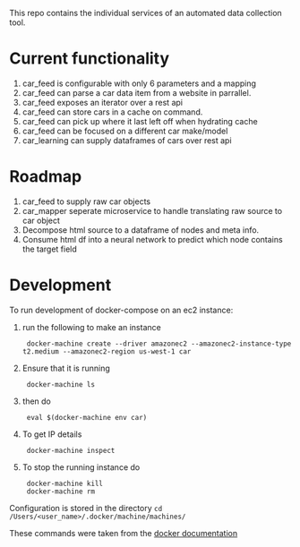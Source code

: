 This repo contains the individual services of an automated data collection tool.

# Current functionality
1. car_feed is configurable with only 6 parameters and a mapping
2. car_feed can parse a car data item from a website in parrallel.
3. car_feed exposes an iterator over a rest api
4. car_feed can store cars in a cache on command.
5. car_feed can pick up where it last left off when hydrating cache
6. car_feed can be focused on a different car make/model
6. car_learning can supply dataframes of cars over rest api

# Roadmap
1. car_feed to supply raw car objects
2. car_mapper seperate microservice to handle translating raw source to car object
1. Decompose html source to a dataframe of nodes and meta info.
2. Consume html df into a neural network to predict which node contains the target field

# Development

To run development of docker-compose on an ec2 instance:
1. run the following to make an instance

        docker-machine create --driver amazonec2 --amazonec2-instance-type t2.medium --amazonec2-region us-west-1 car

3. Ensure that it is running

        docker-machine ls

2. then do

        eval $(docker-machine env car)

3. To get IP details

        docker-machine inspect

3. To stop the running instance do

        docker-machine kill
        docker-machine rm

Configuration is stored in the directory ```cd /Users/<user_name>/.docker/machine/machines/```

These commands were taken from the [docker documentation](https://docs.docker.com/machine/examples/aws/)
